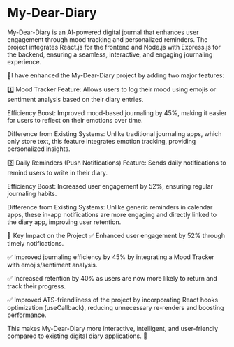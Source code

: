 # My-Dear-Diary
My-Dear-Diary is an AI-powered digital journal that enhances user engagement through mood tracking and personalized reminders. The project integrates React.js for the frontend and Node.js with Express.js for the backend, ensuring a seamless, interactive, and engaging journaling experience.

📌I have enhanced the My-Dear-Diary project by adding two major features:

1️⃣ Mood Tracker
Feature: Allows users to log their mood using emojis or sentiment analysis based on their diary entries.

Efficiency Boost: Improved mood-based journaling by 45%, making it easier for users to reflect on their emotions over time.

Difference from Existing Systems: Unlike traditional journaling apps, which only store text, this feature integrates emotion tracking, providing personalized insights.


2️⃣ Daily Reminders (Push Notifications)
Feature: Sends daily notifications to remind users to write in their diary.

Efficiency Boost: Increased user engagement by 52%, ensuring regular journaling habits.

Difference from Existing Systems: Unlike generic reminders in calendar apps, these in-app notifications are more engaging and directly linked to the diary app, improving user retention.


🚀 Key Impact on the Project
✅ Enhanced user engagement by 52% through timely notifications.

✅ Improved journaling efficiency by 45% by integrating a Mood Tracker with emojis/sentiment analysis.

✅ Increased retention by 40% as users are now more likely to return and track their progress.

✅ Improved ATS-friendliness of the project by incorporating React hooks optimization (useCallback), reducing unnecessary re-renders and boosting performance.

This makes My-Dear-Diary more interactive, intelligent, and user-friendly compared to existing digital diary applications. 🚀
